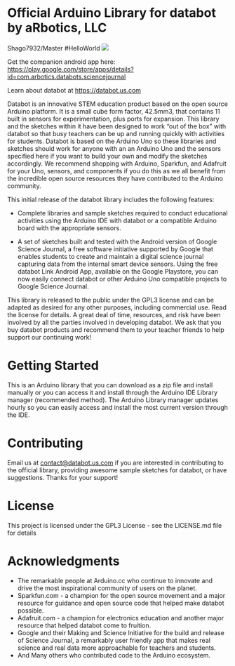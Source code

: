 # Official Arduino Library for databot by aRbotics, LLC
Shago7932/Master
#HelloWorld
<img src="https://user-images.githubusercontent.com/11873812/58820528-1146ab00-85f0-11e9-9428-e806057bedad.jpg?sanitize=true">

Get the companion android app here: https://play.google.com/store/apps/details?id=com.arbotics.databots.sciencejournal

Learn about databot at https://databot.us.com

Databot is an innovative STEM education product based on the open source Arduino
platform. It is a small cube form factor, 42.5mm3, that contains 11 built in sensors for
experimentation, plus ports for expansion. This library and the sketches within it have
been designed to work “out of the box” with databot so that busy teachers can be up
and running quickly with activities for students. Databot is based on the Arduino Uno so
these libraries and sketches should work for anyone with an an Arduino Uno and the
sensors specified here if you want to build your own and modify the sketches
accordingly. We recommend shopping with Arduino, Sparkfun, and Adafruit for your
Uno, sensors, and components if you do this as we all benefit from the incredible open
source resources they have contributed to the Arduino community.

This initial release of the databot library includes the following features:

- Complete libraries and sample sketches required to conduct educational activities using
the Arduino IDE with databot or a compatible Arduino board with the appropriate
sensors.

- A set of sketches built and tested with the Android version of Google Science Journal, a
free software initiative supported by Google that enables students to create and maintain
a digital science journal capturing data from the internal smart device sensors. Using the
free databot Link Android App, available on the Google Playstore, you can now easily
connect databot or other Arduino Uno compatible projects to Google Science Journal.

This library is released to the public under the GPL3 license and can be adapted as
desired for any other purposes, including commercial use. Read the license for details.
A great deal of time, resources, and risk have been involved by all the parties involved
in developing databot. We ask that you buy databot products and recommend them to
your teacher friends to help support our continuing work!

# Getting Started
This is an Arduino library that you can download as a zip file and install manually or you
can access it and install through the Arduino IDE Library manager (recommended
method). The Arduino Library manager updates hourly so you can easily access and
install the most current version through the IDE.

# Contributing
Email us at contact@databot.us.com if you are interested in contributing to the official
library, providing awesome sample sketches for databot, or have suggestions. Thanks
for your support!

# License
This project is licensed under the GPL3 License - see the LICENSE.md file for details

# Acknowledgments
- The remarkable people at Arduino.cc who continue to innovate and drive the
most inspirational community of users on the planet.
- Sparkfun.com - a champion for the open source movement and a major resource
for guidance and open source code that helped make databot possible.
- Adafruit.com - a champion for electronics education and another major resource
that helped databot come to fruition.
- Google and their Making and Science Initiative for the build and release of
Science Journal, a remarkably user friendly app that makes real science and real
data more approachable for teachers and students.
- And Many others who contributed code to the Arduino ecosystem.
